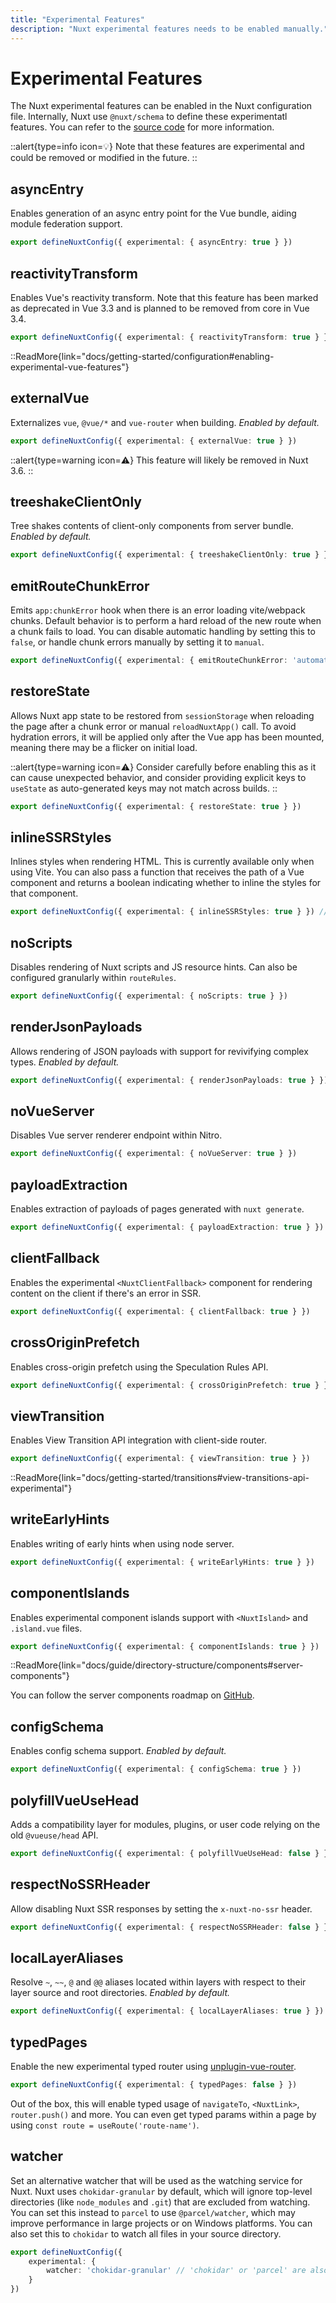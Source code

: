 ```yaml
---
title: "Experimental Features"
description: "Nuxt experimental features needs to be enabled manually."
---
```


# Experimental Features

The Nuxt experimental features can be enabled in the Nuxt configuration file.
Internally, Nuxt use `@nuxt/schema` to define these experimentatl features. You can refer to the [source code](https://github.com/nuxt/nuxt/blob/main/packages/schema/src/config/experimental.ts) for more information.

::alert{type=info icon=💡}
Note that these features are experimental and could be removed or modified in the future.
::

## asyncEntry

Enables generation of an async entry point for the Vue bundle, aiding module federation support.

```ts [nuxt.config.ts]
export defineNuxtConfig({ experimental: { asyncEntry: true } })
```

## reactivityTransform

Enables Vue's reactivity transform. Note that this feature has been marked as deprecated in Vue 3.3 and is planned to be removed from core in Vue 3.4.

```ts [nuxt.config.ts]
export defineNuxtConfig({ experimental: { reactivityTransform: true } })
```

::ReadMore{link="docs/getting-started/configuration#enabling-experimental-vue-features"}

## externalVue

Externalizes `vue`, `@vue/*` and `vue-router` when building.
*Enabled by default.*

```ts [nuxt.config.ts]
export defineNuxtConfig({ experimental: { externalVue: true } })
```

::alert{type=warning icon=⚠️}
This feature will likely be removed in Nuxt 3.6.
::

## treeshakeClientOnly

Tree shakes contents of client-only components from server bundle.
*Enabled by default.*

```ts [nuxt.config.ts]
export defineNuxtConfig({ experimental: { treeshakeClientOnly: true } })
```

## emitRouteChunkError

Emits `app:chunkError` hook when there is an error loading vite/webpack chunks. Default behavior is to perform a hard reload of the new route when a chunk fails to load.
You can disable automatic handling by setting this to `false`, or handle chunk errors manually by setting it to `manual`.

```ts [nuxt.config.ts]
export defineNuxtConfig({ experimental: { emitRouteChunkError: 'automatic' } }) // or 'manual' or false
```

## restoreState

Allows Nuxt app state to be restored from `sessionStorage` when reloading the page after a chunk error or manual `reloadNuxtApp()` call.
 To avoid hydration errors, it will be applied only after the Vue app has been mounted,
 meaning there may be a flicker on initial load.

::alert{type=warning icon=⚠️}
Consider carefully before enabling this as it can cause unexpected behavior,
and consider providing explicit keys to `useState` as auto-generated keys may not match across builds.
::

```ts [nuxt.config.ts]
export defineNuxtConfig({ experimental: { restoreState: true } })
```

## inlineSSRStyles

Inlines styles when rendering HTML. This is currently available only when using Vite.
You can also pass a function that receives the path of a Vue component and returns a boolean indicating whether to inline the styles for that component.

```ts [nuxt.config.ts]
export defineNuxtConfig({ experimental: { inlineSSRStyles: true } }) // or a function to determine inlining
```

## noScripts

Disables rendering of Nuxt scripts and JS resource hints. Can also be configured granularly within `routeRules`.

```ts [nuxt.config.ts]
export defineNuxtConfig({ experimental: { noScripts: true } })
```

## renderJsonPayloads

Allows rendering of JSON payloads with support for revivifying complex types.
*Enabled by default.*

```ts [nuxt.config.ts]
export defineNuxtConfig({ experimental: { renderJsonPayloads: true } })
```

## noVueServer

Disables Vue server renderer endpoint within Nitro.

```ts [nuxt.config.ts]
export defineNuxtConfig({ experimental: { noVueServer: true } })
```

## payloadExtraction

Enables extraction of payloads of pages generated with `nuxt generate`.

```ts [nuxt.config.ts]
export defineNuxtConfig({ experimental: { payloadExtraction: true } })
```

## clientFallback

Enables the experimental `<NuxtClientFallback>` component for rendering content on the client if there's an error in SSR.

```ts [nuxt.config.ts]
export defineNuxtConfig({ experimental: { clientFallback: true } })
```

## crossOriginPrefetch

Enables cross-origin prefetch using the Speculation Rules API.

```ts [nuxt.config.ts]
export defineNuxtConfig({ experimental: { crossOriginPrefetch: true } })
```

## viewTransition

Enables View Transition API integration with client-side router.

```ts [nuxt.config.ts]
export defineNuxtConfig({ experimental: { viewTransition: true } })
```

::ReadMore{link="docs/getting-started/transitions#view-transitions-api-experimental"}

## writeEarlyHints

Enables writing of early hints when using node server.

```ts [nuxt.config.ts]
export defineNuxtConfig({ experimental: { writeEarlyHints: true } })
```

## componentIslands

Enables experimental component islands support with `<NuxtIsland>` and `.island.vue` files.

```ts [nuxt.config.ts]
export defineNuxtConfig({ experimental: { componentIslands: true } })
```

::ReadMore{link="docs/guide/directory-structure/components#server-components"}

You can follow the server components roadmap on [GitHub](https://github.com/nuxt/nuxt/issues/19772).

## configSchema

Enables config schema support.
*Enabled by default.*

```ts [nuxt.config.ts]
export defineNuxtConfig({ experimental: { configSchema: true } })
```

## polyfillVueUseHead

Adds a compatibility layer for modules, plugins, or user code relying on the old `@vueuse/head` API.

```ts [nuxt.config.ts]
export defineNuxtConfig({ experimental: { polyfillVueUseHead: false } })
```

## respectNoSSRHeader

Allow disabling Nuxt SSR responses by setting the `x-nuxt-no-ssr` header.

```ts [nuxt.config.ts]
export defineNuxtConfig({ experimental: { respectNoSSRHeader: false } })
```

## localLayerAliases

Resolve `~`, `~~`, `@` and `@@` aliases located within layers with respect to their layer source and root directories.
*Enabled by default.*

```ts [nuxt.config.ts]
export defineNuxtConfig({ experimental: { localLayerAliases: true } })
```

## typedPages

Enable the new experimental typed router using [unplugin-vue-router](https://github.com/posva/unplugin-vue-router).

```ts [nuxt.config.ts]
export defineNuxtConfig({ experimental: { typedPages: false } })
```

Out of the box, this will enable typed usage of `navigateTo`, `<NuxtLink>`, `router.push()` and more.
You can even get typed params within a page by using `const route = useRoute('route-name')`.

## watcher

Set an alternative watcher that will be used as the watching service for Nuxt.
Nuxt uses `chokidar-granular` by default, which will ignore top-level directories
(like `node_modules` and `.git`) that are excluded from watching.
You can set this instead to `parcel` to use `@parcel/watcher`, which may improve
performance in large projects or on Windows platforms.
You can also set this to `chokidar` to watch all files in your source directory.

```ts [nuxt.config.ts]
export defineNuxtConfig({ 
    experimental: { 
        watcher: 'chokidar-granular' // 'chokidar' or 'parcel' are also options
    } 
}) 
```
